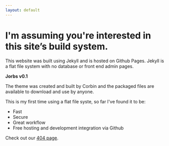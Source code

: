 ```yaml
---
layout: default
---
```

<h1>I'm assuming you're interested in this site’s build system.</h1>
<p>This website was built using Jekyll and is hosted on Github Pages.
Jekyll is a flat file system with no database or front end admin pages.</p>
<strong>Jorbs v0.1</strong>
<p>The theme was created and built by Corbin and the packaged files are available to download and use by anyone.</p>

This is my first time using a flat file syste, so far I've found it to be:
<ul>
<li>Fast</li>
<li>Secure</li>
<li>Great workflow</li>
<li>Free hosting and development integration via Github</li>
</ul>

Check out our <a href="/asdfasdfa">404 page</a>.

